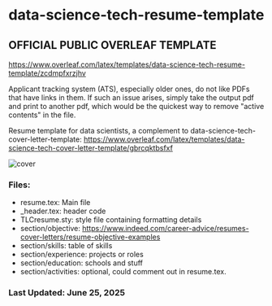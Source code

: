 # data-science-tech-resume-template
## OFFICIAL PUBLIC OVERLEAF TEMPLATE
https://www.overleaf.com/latex/templates/data-science-tech-resume-template/zcdmpfxrzjhv

Applicant tracking system (ATS), especially older ones, do not like PDFs that have links in them. If such an issue arises, simply take the output pdf and print to another pdf, which would be the quickest way to remove "active contents" in the file.

Resume template for data scientists, a complement to data-science-tech-cover-letter-template:
https://www.overleaf.com/latex/templates/data-science-tech-cover-letter-template/gbrcqktbsfxf

![cover](https://github.com/TimmyChan/data-science-tech-resume-template/blob/main/data_science_tech_resume_template1024_1.png?raw=true)

### Files:
- resume.tex: Main file
- _header.tex: header code
- TLCresume.sty: style file containing formatting details
- section/objective: https://www.indeed.com/career-advice/resumes-cover-letters/resume-objective-examples
- section/skills: table of skills
- section/experience: projects or roles
- section/education: schools and stuff
- section/activities: optional, could comment out in resume.tex.


               
### Last Updated: June 25, 2025
